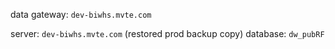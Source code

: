 data gateway: 
```dev-biwhs.mvte.com```

server: `dev-biwhs.mvte.com` (restored prod backup copy)
database: `dw_pubRF`
